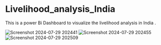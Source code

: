 # Livelihood_analysis_India
This is a power Bi Dashboard to visualize the livelihood analysis in India . 

![Screenshot 2024-07-29 202441](https://github.com/user-attachments/assets/c6d6ba3c-a594-48b8-b9df-7d86d7fb4805)
![Screenshot 2024-07-29 202455](https://github.com/user-attachments/assets/e049e6e0-d12a-48bb-8db4-2d15a40dd996)
![Screenshot 2024-07-29 202509](https://github.com/user-attachments/assets/217d40c2-0e25-4d6d-bdd0-fb8fec5cd35f)
